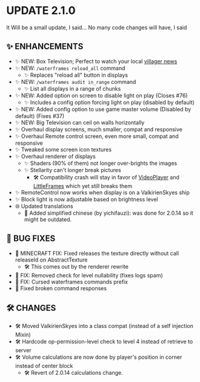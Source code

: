 # UPDATE 2.1.0
It Will be a small update, I said... No many code changes will have, I said

## ✨ ENHANCEMENTS
- ✨ NEW: Box Television; Perfect to watch your local [villager news](https://www.youtube.com/watch?v=tFPcx4X9-e8)
- ✨ NEW: `/waterframes reload_all` command
  - ✨ Replaces "reload all" button in displays
- ✨ NEW: `/waterframes audit in_range` command
  - ✨ List all displays in a range of chunks
- ✨ NEW: Added option on screen to disable light on play (Closes #76)
  - ✨ Includes a config option forcing light on play (disabled by default)
- ✨ NEW: Added config option to use game master volume (Disabled by default) (Fixes #37)
- ✨ NEW: Big Television can ceil on walls horizontally
- ✨ Overhaul display screens, much smaller, compat and responsive
- ✨ Overhaul Remote control screen, even more small, compat and responsive
- ✨ Tweaked some screen icon textures
- ✨ Overhaul renderer of displays
  - ✨ Shaders (90% of them) not longer over-brights the images
  - ✨ Stellarity can't longer break pictures
    - 🛠️ Compatibility crash will stay in favor of [VideoPlayer](https://www.curseforge.com/minecraft/mc-mods/video-player) and [LittleFrames](https://www.curseforge.com/minecraft/mc-mods/video-player) which yet still breaks them
- ✨ RemoteControl now works when display is on a ValkirienSkyes ship
- ✨ Block light is now adjustable based on brightness level
- 🌐 Updated translations
  - 🍜 Added simplified chinese (by yichifauzi): was done for 2.0.14 so it might be outdated.

## 🐛 BUG FIXES
- 🐛 MINECRAFT FIX: Fixed releases the texture directly without call releaseId on AbstractTexture
  - 🛠️ This comes out by the renderer rewrite
- 🐛 FIX: Removed check for level nullability (fixes logs spam)
- 🐛 FIX: Cursed waterframes commands prefix
- 🐛 Fixed broken command responses

## 🛠️ CHANGES
- 🛠️ Moved ValkirienSkyes into a class compat (instead of a self injection Mixin)
- 🛠️ Hardcode op-permission-level check to level 4 instead of retrieve to server
- 🛠️ Volume calculations are now done by player's position in corner instead of center block
  - 🛠️ Revert of 2.0.14 calculations change.
